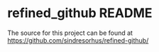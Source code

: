 # refined_github README
The source for this project can be found at
https://github.com/sindresorhus/refined-github/

